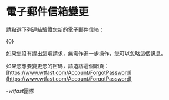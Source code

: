 # 電子郵件信箱變更

請點選下列連結驗證您新的電子郵件信箱：

{0}

如果您沒有提出這項請求，無需作進一步操作，您可以忽略這個訊息。

如果您想要變更您的密碼，請造訪這個網頁：[https://www.wtfast.com/Account/ForgotPassword](https://www.wtfast.com/Account/ForgotPassword)

-*wtfast*團隊
